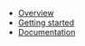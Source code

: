 <!-- docs/_sidebar.md -->

* [Overview](home/)
* [Getting started](tutorial/)
* [Documentation](docs/)
